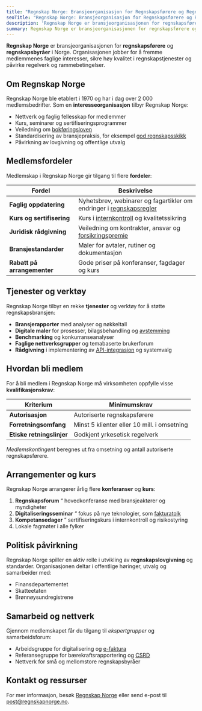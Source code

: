 ```yaml
---
title: "Regnskap Norge: Bransjeorganisasjon for Regnskapsførere og Regnskapsbyråer"
seoTitle: "Regnskap Norge: Bransjeorganisasjon for Regnskapsførere og Regnskapsbyråer"
description: 'Regnskap Norge er bransjeorganisasjonen for regnskapsførere og regnskapsbyråer i Norge. Organisasjonen jobber for å fremme medlemmenes faglige in...'
summary: Regnskap Norge er bransjeorganisasjonen for regnskapsførere og regnskapsbyråer i Norge, med kurs, rådgivning og standarder for kvalitet og etterlevelse.
---
```


**Regnskap Norge** er bransjeorganisasjonen for **regnskapsførere** og **regnskapsbyråer** i Norge. Organisasjonen jobber for å fremme medlemmenes faglige interesser, sikre høy kvalitet i regnskapstjenester og påvirke regelverk og rammebetingelser.

## Om Regnskap Norge

Regnskap Norge ble etablert i 1970 og har i dag over 2 000 medlemsbedrifter. Som en **interesseorganisasjon** tilbyr Regnskap Norge:

* Nettverk og faglig fellesskap for medlemmer
* Kurs, seminarer og sertifiseringsprogrammer
* Veiledning om [bokføringsloven](/blogs/regnskap/hva-er-bokforingsloven "Hva er Bokføringsloven? Komplett Guide til Norsk Bokføringslovgivning")
* Standardisering av bransjepraksis, for eksempel [god regnskapsskikk](/blogs/regnskap/god-regnskapsskikk "God Regnskapsskikk - Prinsipper, Standarder og Beste Praksis i Norge")
* Påvirkning av lovgivning og offentlige utvalg

## Medlemsfordeler

Medlemskap i Regnskap Norge gir tilgang til flere **fordeler**:

| Fordel                  | Beskrivelse                                                                 |
|-------------------------|-----------------------------------------------------------------------------|
| **Faglig oppdatering**  | Nyhetsbrev, webinarer og fagartikler om endringer i [regnskapsregler](/blogs/regnskap/hva-er-regnskap "Hva er Regnskap? En Dybdeanalyse for Norge") |
| **Kurs og sertifisering** | Kurs i [internkontroll](/blogs/regnskap/hva-er-internkontroll "Hva er Internkontroll i Regnskap? Komplett Guide til Internkontrollforskriften") og kvalitetssikring |
| **Juridisk rådgivning** | Veiledning om kontrakter, ansvar og [forsikringspremie](/blogs/regnskap/forsikringspremie "Forsikringspremie - Risikostyring og Beskyttelse") |
| **Bransjestandarder**   | Maler for avtaler, rutiner og dokumentasjon                                |
| **Rabatt på arrangementer** | Gode priser på konferanser, fagdager og kurs                              |

## Tjenester og verktøy

Regnskap Norge tilbyr en rekke **tjenester** og verktøy for å støtte regnskapsbransjen:

* **Bransjerapporter** med analyser og nøkkeltall
* **Digitale maler** for prosesser, bilagsbehandling og [avstemming](/blogs/regnskap/hva-er-avstemming "Hva er Avstemming i Regnskap? Komplett Guide til Regnskapsavstemming")
* **Benchmarking** og konkurranseanalyser
* **Faglige nettverksgrupper** og temabaserte brukerforum
* **Rådgivning** i implementering av [API-integrasjon](/blogs/regnskap/api-integrasjon-automatisering-regnskap "API-integrasjon & Automatisering i Regnskap") og systemvalg

## Hvordan bli medlem

For å bli medlem i Regnskap Norge må virksomheten oppfylle visse **kvalifikasjonskrav**:

| Kriterium             | Minimumskrav                                 |
|-----------------------|----------------------------------------------|
| **Autorisasjon**      | Autoriserte regnskapsførere                  |
| **Forretningsomfang** | Minst 5 klienter eller 10 mill. i omsetning    |
| **Etiske retningslinjer** | Godkjent yrkesetisk regelverk               |

*Medlemskontingent* beregnes ut fra omsetning og antall autoriserte regnskapsførere.

## Arrangementer og kurs

Regnskap Norge arrangerer årlig flere **konferanser** og **kurs**:

1. **Regnskapsforum** “ hovedkonferanse med bransjeaktører og myndigheter  
2. **Digitaliseringsseminar** “ fokus på nye teknologier, som [fakturatolk](/blogs/regnskap/hva-er-fakturatolk "Hva er Fakturatolk? AI-basert Fakturagjenkjenning og Automatisering")  
3. **Kompetansedager** “ sertifiseringskurs i internkontroll og risikostyring  
4. Lokale fagmøter i alle fylker

## Politisk påvirkning

Regnskap Norge spiller en aktiv rolle i utvikling av **regnskapslovgivning** og standarder. Organisasjonen deltar i offentlige høringer, utvalg og samarbeider med:

* Finansdepartementet  
* Skatteetaten  
* Brønnøysundregistrene  

## Samarbeid og nettverk

Gjennom medlemskapet får du tilgang til _ekspertgrupper_ og samarbeidsforum:

* Arbeidsgruppe for digitalisering og [e-faktura](/blogs/regnskap/hva-er-elektronisk-fakturering "Hva er Elektronisk Fakturering? Komplett Guide til E-faktura og Digitale Fakturaløsninger")  
* Referansegruppe for bærekraftsrapportering og [CSRD](/blogs/regnskap/hva-er-csrd "Hva er CSRD? Guide til Corporate Sustainability Reporting Directive")  
* Nettverk for små og mellomstore regnskapsbyråer  

## Kontakt og ressurser

For mer informasjon, besøk [Regnskap Norge](https://www.regnskapnorge.no) eller send e-post til post@regnskapnorge.no.










